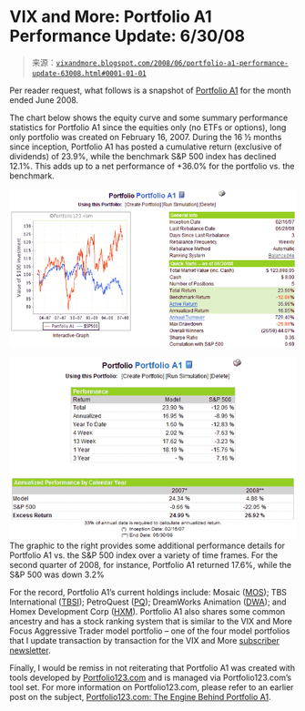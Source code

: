 <!--yml

category: 未分类

date: 2024-05-18 18:33:21

-->

# VIX and More: Portfolio A1 Performance Update: 6/30/08

> 来源：[`vixandmore.blogspot.com/2008/06/portfolio-a1-performance-update-63008.html#0001-01-01`](http://vixandmore.blogspot.com/2008/06/portfolio-a1-performance-update-63008.html#0001-01-01)

Per reader request, what follows is a snapshot of [Portfolio A1](http://vixandmore.blogspot.com/search/label/Portfolio%20A1) for the month ended June 2008.

The chart below shows the equity curve and some summary performance statistics for Portfolio A1 since the equities only (no ETFs or options), long only portfolio was created on February 16, 2007.  During the 16 ½ months since inception, Portfolio A1 has posted a cumulative return (exclusive of dividends) of 23.9%, while the benchmark S&P 500 index has declined 12.1%.  This adds up to a net performance of +36.0% for the portfolio vs. the benchmark.

![](img/2eba3cd072589696b24f6842f172687b.png)

![](img/6af2539c41bc6c492ceb7f4ce53bf395.png)The graphic to the right provides some additional performance details for Portfolio A1 vs. the S&P 500 index over a variety of time frames.  For the second quarter of 2008, for instance, Portfolio A1 returned 17.6%, while the S&P 500 was down 3.2%

For the record, Portfolio A1’s current holdings include: Mosaic ([MOS](http://finance.google.com/finance?q=mos)); TBS International ([TBSI](http://finance.google.com/finance?q=tbsi)); PetroQuest ([PQ](http://finance.google.com/finance?q=pq)); DreamWorks Animation ([DWA](http://finance.google.com/finance?q=dwa)); and Homex Development Corp ([HXM](http://finance.google.com/finance?q=hxm)). Portfolio A1 also shares some common ancestry and has a stock ranking system that is similar to the VIX and More Focus Aggressive Trader model portfolio – one of the four model portfolios that I update transaction by transaction for the VIX and More [subscriber newsletter](http://vixandmoresubscriber.blogspot.com/).

Finally, I would be remiss in not reiterating that Portfolio A1 was created with tools developed by [Portfolio123.com](http://www.portfolio123.com/index.jsp) and is managed via Portfolio123.com’s tool set.  For more information on Portfolio123.com, please refer to an earlier post on the subject, [Portfolio123.com: The Engine Behind Portfolio A1](http://vixandmore.blogspot.com/2007/10/portfolio123com-engine-behind-portfolio.html).
